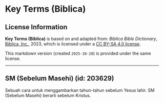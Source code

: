 # Key Terms (Biblica)

## License Information

**Key Terms (Biblica)** is based on and adapted from: _Biblica Bible Dictionary_, [Biblica, Inc.](https://www.biblica.com/), 2023, which is licensed under a [CC BY-SA 4.0 license](https://creativecommons.org/licenses/by-sa/4.0/legalcode.en).

This markdown version (created `2025-10-20`) is provided under the same license.



--------------------------------

## SM (Sebelum Masehi) (id: 203629)

Sebuah cara untuk menggambarkan tahun\-tahun sebelum Yesus lahir. SM (Sebelum Masehi) berarti sebelum Kristus. 


